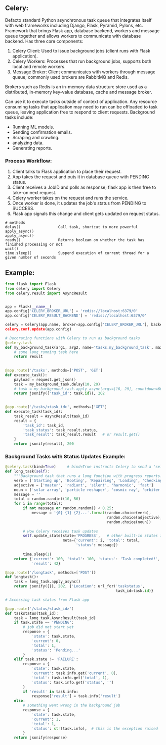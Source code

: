 ## Celery:
Defacto standard Python asynchronous task queue that integrates itself with web frameworks including Django, Flask, Pyramid, Pylons, etc. Framework that brings Flask app, database backend, workers and message queue together and allows workers to communicate with database backend. Has three core components:
1) Celery Client: Used to issue background jobs (client runs with Flask application).
2) Celery Workers: Processes that run background jobs, supports both local and remote workers.
3) Message Broker: Client communicates with workers through message queue; commonly used brokers are RabbitMQ and Redis.

Brokers such as Redis is an in-memory data structure store used as a distributed, in-memory key-value database, cache and message broker.

Can use it to execute tasks outside of context of application. Any resource consuming tasks that application may need to run can be offloaded to task queue, leaving application free to respond to client requests. Background tasks include:
- Running ML models.
- Sending confirmation emails.
- Scraping and crawling.
- analyzing data.
- Generating reports.

### Process Workflow:
1) Client talks to Flask application to place their request.
2) App takes the request and puts it in database queue with PENDING status.
3) Client receives a JobID and polls as response; flask app is then free to take-on next request.
4) Celery worker takes on the request and runs the service.
5) Once worker is done, it updates the job's status from PENDING to SUCCESS.
6) Flask app signals this change and client gets updated on request status. 


```
# methods
delay()                 Call task, shortcut to more powerful apply_async() 
apply_async()
ready()                 Returns boolean on whether the task has finished processing or not
wait()
time.sleep()            Suspend execution of current thread for a given number of seconds
```

## Example: 

```python
from flask import Flask
from celery import Celery
from celery.result import AsyncResult


app = Flask(__name__)
app.config['CELERY_BROKER_URL'] = 'redis://localhost:6379/0'
app.config['CELERY_RESULT_BACKEND'] = 'redis://localhost:6379/0'

celery = Celery(app.name, broker=app.config['CELERY_BROKER_URL'], backend=app.config['CELERY_RESULT_BACKEND])
celery.conf.update(app.config)                                          # additional configuration options for Celery
```
```python
# Decorating functions with Celery to run as background tasks
@celery.task
def my_background_task(arg1, arg2, name='tasks.my_background_task', max_retries=3):
    # some long running task here
    return result
    
    
@app.route('/tasks', methods=['POST', 'GET']
def execute_task():
    payload = request.get_json()
    task = my_background_task.delay(10, 20)                                 # shortcut to more powerful apply_async() method
    # task = my_background_task.apply_async(args=[10, 20], countdown=60)      # runs every 60s
    return jsonify({'task_id': task.id}), 202
    

@app.route('/tasks/<task_id>', methods=['GET']
def execute_task(task_id):
    task_result = AsyncResult(task_id)
    result = {
        'task_id': task_id,
        'task_status': task_result.status,
        'task_result': task_result.result   # or result.get()
    }
    return jsonify(result), 200
```

### Background Tasks with Status Updates Example:
```python
@celery.task(bind=True)     # bind=True instructs Celery to send a 'self' argument to function
def long_task(self):
    """Background task that runs a long function with progress reports."""
    verb = ['Starting up', 'Booting', 'Repairing', 'Loading', 'Checking']
    adjective = ['master', 'radiant', 'silent', 'harmonic', 'fast']
    noun = ['solar array', 'particle reshaper', 'cosmic ray', 'orbiter', 'bit']
    message = ''
    total = random.randint(10, 50)
    for i in range(total):
        if not message or random.random() < 0.25:
            message = '{0} {1} {2}...'.format(random.choice(verb),
                                              random.choice(adjective),
                                              random.choice(noun))
        
        # How Celery receives task updates
        self.update_state(state='PROGRESS',   # other built-in states include STARTED, SUCCESS
                          meta={'current': i, 'total': total,
                                'status': message})
                                
        time.sleep(1)
    return {'current': 100, 'total': 100, 'status': 'Task completed!',
            'result': 42}
```
```python
@app.route('/longtask', methods=['POST'])
def longtask():
    task = long_task.apply_async()
    return jsonify({}), 202, {'Location': url_for('taskstatus',
                                                  task_id=task.id)}
```
```python
# Accessing task status from Flask app

@app.route('/status/<task_id>')
def taskstatus(task_id):
    task = long_task.AsyncResult(task_id)
    if task.state == 'PENDING':
        # job did not start yet
        response = {
            'state': task.state,
            'current': 0,
            'total': 1,
            'status': 'Pending...'
        }
    elif task.state != 'FAILURE':
        response = {
            'state': task.state,
            'current': task.info.get('current', 0),
            'total': task.info.get('total', 1),
            'status': task.info.get('status', '')
        }
        if 'result' in task.info:
            response['result'] = task.info['result']
    else:
        # something went wrong in the background job
        response = {
            'state': task.state,
            'current': 1,
            'total': 1,
            'status': str(task.info),  # this is the exception raised
        }
    return jsonify(response)
```
